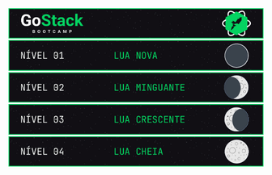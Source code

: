 <a href="#">
  <img alt="GoStack" src="./.github/logo.jpg"/>
</a>
<a href="./nivel_01">
  <img src="./.github/card_01.jpg">
</a>
<a href="#">
  <img src="./.github/card_02.jpg">
</a>
<a href="#">
  <img src="./.github/card_03.jpg">
</a>
<a href="#">
  <img src="./.github/card_04.jpg">
</a>